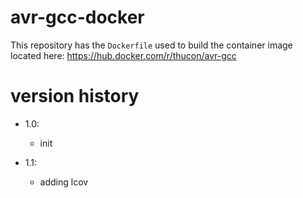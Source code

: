 # avr-gcc-docker

This repository has the `Dockerfile` used to build the container image located here: https://hub.docker.com/r/thucon/avr-gcc

# version history

* 1.0:
  * init

* 1.1:
  * adding lcov